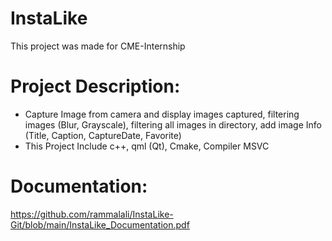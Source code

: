 # InstaLike
This project was made for CME-Internship

# Project Description:
-	Capture Image from camera and display images captured, filtering images (Blur, Grayscale), filtering all images in directory, add image Info (Title, Caption, CaptureDate, Favorite)
-	This Project Include c++, qml (Qt), Cmake, Compiler MSVC


# Documentation: 
https://github.com/rammalali/InstaLike-Git/blob/main/InstaLike_Documentation.pdf
